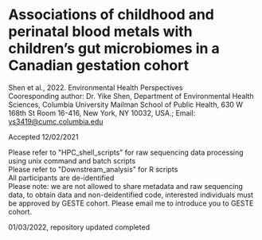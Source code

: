 # Associations of childhood and perinatal blood metals with children’s gut microbiomes in a Canadian gestation cohort
Shen et al., 2022. Environmental Health Perspectives\
Cooresponding author: Dr. Yike Shen, Department of Environmental Health Sciences, Columbia University Mailman School of Public Health, 630 W 168th St Room 16-416, New York, NY 10032, USA.; Email: ys3419@cumc.columbia.edu 

Accepted 12/02/2021

Please refer to "HPC_shell_scripts" for raw sequencing data processing using unix command and batch scripts \
Please refer to "Downstream_analysis" for R scripts \
All participants are de-identified\
Please note: we are not allowed to share metadata and raw sequencing data, to obtain data and non-deidentified code, interested individuals must be approved by GESTE cohort. Please email me to introduce you to GESTE cohort. 

01/03/2022, repository updated completed


